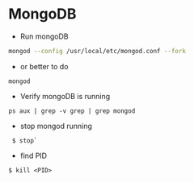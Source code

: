 # MongoDB

* Run mongoDB

```bash
mongod --config /usr/local/etc/mongod.conf --fork
```
* or better to do
```
mongod
```
* Verify mongoDB is running 

```
ps aux | grep -v grep | grep mongod
```

* stop mongod running 
```
 $ stop` 
```
    
* find PID
    
```
$ kill <PID>
```
